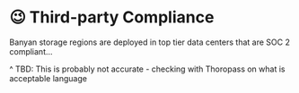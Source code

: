 # 😉 Third-party Compliance

Banyan storage regions are deployed in top tier data centers that are SOC 2 compliant...

^ TBD: This is probably not accurate - checking with Thoropass on what is acceptable language
